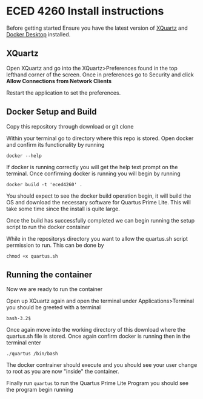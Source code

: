 # ECED 4260 Install instructions

Before getting started Ensure you have the latest version of [XQuartz](https://www.xquartz.org) and [Docker Desktop](https://www.docker.com/get-started) installed.

## XQuartz

Open XQuartz and go into the XQuartz>Preferences found in the top lefthand corner of the screen. Once in preferences go to Security and click **Allow Connections from Network Clients**

Restart the application to set the preferences.


## Docker Setup and Build

Copy this repository through download or git clone

Within your terminal go to directory where this repo is stored. Open docker and confirm its functionality by running

`docker --help`

If docker is running correctly you will get the help text prompt on the terminal. Once confirming docker is running you will begin by running

`docker build -t 'eced4260' .`

You should expect to see the docker build operation begin, it will build the OS and download the necessary software for Quartus Prime Lite. This will take some time since the install is quite large.

Once the build has successfully completed we can begin running the setup script to run the docker container

While in the repositorys directory you want to allow the quartus.sh script permission to run. This can be done by

`chmod +x quartus.sh`

## Running the container

Now we are ready to run the container

Open up XQuartz again and open the terminal under Applications>Terminal you should be greeted with a terminal

`bash-3.2$              `

Once again move into the working directory of this download where the quartus.sh file is stored. Once again confirm docker is running then in the terminal enter

`./quartus /bin/bash`

The docker contrainer should execute and you should see your user change to root as you are now "inside" the container.

Finally run `quartus` to run the Quartus Prime Lite Program you should see the program begin running


